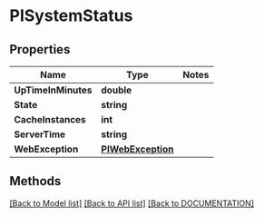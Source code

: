 # PISystemStatus

## Properties
Name | Type | Notes
------------ | ------------- | -------------
**UpTimeInMinutes** | **double**
**State** | **string**
**CacheInstances** | **int**
**ServerTime** | **string**
**WebException** | **[**PIWebException**](../Model/PIWebException.md)**

## Methods
[[Back to Model list]](../../DOCUMENTATION.md#documentation-for-models) [[Back to API list]](../../DOCUMENTATION.md#documentation-for-api-endpoints) [[Back to DOCUMENTATION]](../../DOCUMENTATION.md)
